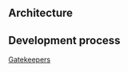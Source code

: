 ## Architecture
## Development process
[Gatekeepers](https://clearcontainers.github.io/gatekeepers.html)
